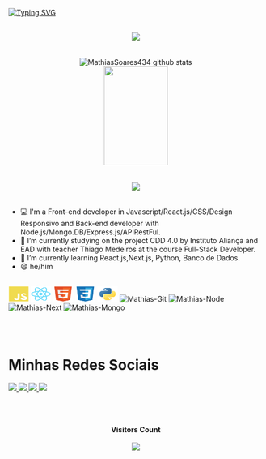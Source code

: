 [![Typing SVG](https://readme-typing-svg.herokuapp.com/?color=483D8B&size=35&center=true&vCenter=true&width=1000&lines=Hello+Everyone+👋;+My+Name+is+Mathias+Soares;I'm+25+years+old;I'm+from+Brasil,+Recife+PE;I'm+a+student+of+systems+development;Be+Welcome!+:%29)](https://git.io/typing-svg)
<br><br>
<p align="center">
<img src="https://guiadoestudante.abril.com.br/wp-content/uploads/sites/4/2020/11/03.gif?w=680&h=453&crop=1" width="500" alig >
</p>
<br>
<div align="center">  
 <img width="49%" height="195px" src="https://github-readme-stats.vercel.app/api?username=MathiasSoares434&show_icons=true&count_private=true&hide_border=true&title_color=00FFFF&icon_color=00FFFF&text_color=E0FFFF&bg_color=0d1117" alt="MathiasSoares434 github stats" /> <br>
 
  <img width="50%" height="195px" src="https://github-readme-stats.vercel.app/api/top-langs/?username=MathiasSoares434&layout=compact&hide_border=true&title_color=00000&text_color=00bfbf&bg_color=0d1117" />
</div>
<br>
<p align="center">
  <img src="https://github-profile-trophy.vercel.app/?username=MathiasSoares434&theme=dracula&row=2&no-bg=true&column=3&margin-w=15&margin-h=15" />
</p>

##

- 💻 I'm a Front-end developer in Javascript/React.js/CSS/Design Responsivo and Back-end developer with Node.js/Mongo.DB/Express.js/APIRestFul. 
- 📗 I’m currently studying on the project CDD 4.0 by Instituto Aliança and EAD with teacher Thiago Medeiros at the course Full-Stack Developer.
- 🚀 I’m currently learning React.js,Next.js, Python, Banco de Dados.
- 😄 he/him


<p align="center">
<div style="display: inline_block" style= "justify-content: space-around";><br>
  <img text-align="center" alt="Mathias-Js" height="30" width="40" src="https://raw.githubusercontent.com/devicons/devicon/master/icons/javascript/javascript-plain.svg">
  <img text-align="center" alt="Mathias-React" height="30" width="40" src="https://raw.githubusercontent.com/devicons/devicon/master/icons/react/react-original.svg">
  <img text-align="center" alt="Mathias-HTML" height="30" width="40" src="https://raw.githubusercontent.com/devicons/devicon/master/icons/html5/html5-original.svg">
  <img text-align="center" alt="Mathias-CSS" height="30" width="40" src="https://raw.githubusercontent.com/devicons/devicon/master/icons/css3/css3-original.svg">
  <img text-align="center" alt="Mathias-Python" height="30" width="40" src="https://raw.githubusercontent.com/devicons/devicon/master/icons/python/python-original.svg">
  <img text-align="center" alt="Mathias-Git" height="30" width="40" src="https://cdn.jsdelivr.net/gh/devicons/devicon/icons/git/git-original.svg" />
  <img text-align="center" alt="Mathias-Node" height="50" width="60" src="https://cdn.jsdelivr.net/gh/devicons/devicon/icons/nodejs/nodejs-original-wordmark.svg" />
  <img text-align="center" alt="Mathias-Next" height="30" width="40" src="https://cdn.jsdelivr.net/gh/devicons/devicon/icons/nextjs/nextjs-original.svg" />
  <img text-align="center" alt="Mathias-Mongo" height="35" width="45" src="https://cdn.jsdelivr.net/gh/devicons/devicon/icons/mongodb/mongodb-original-wordmark.svg" />
  </p>
  
<br><br>
 
<div align: center> 
  <h1>Minhas Redes Sociais</h1>
  
  <a href="mailto:mathiasernandes02@hotmail.com" target="_blank">
  <img "height="40" width="50" src="https://cdn.icon-icons.com/icons2/844/PNG/512/Outlook_icon-icons.com_67087.png" target="_blank">
  </a>
  <a href="https://www.instagram.com/mathias_ernandes/" target="_blank">
  <img "height="40" width="50" src="https://cdn.icon-icons.com/icons2/1584/PNG/512/3721672-instagram_108066.png" target="_blank">
  </a>
  <a href = "mailto:spritesanimes02@gmail.com">
   <img "height="40" width="50" src="https://cdn.icon-icons.com/icons2/2631/PNG/512/gmail_new_logo_icon_159149.png"_blank">
  </a>
  <a href="https://www.linkedin.com/in/mathias-soares/" target="_blank">
  <img "height="40" width="50" src="https://cdn.icon-icons.com/icons2/99/PNG/512/linkedin_socialnetwork_17441.png"_blank">
  </a> 
</div>
<br> <br>
 <div align="center">
<br><p align="centre"><b>Visitors Count</b></p>  
<p align="center"><img align="center" src="https://profile-counter.glitch.me/{MathiasSores434}/count.svg" /></p> 
<br></div>
